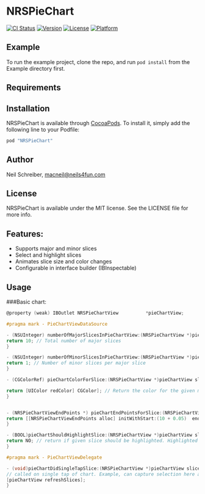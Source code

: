 # NRSPieChart

[![CI Status](http://img.shields.io/travis/neils4fun/NRSPieChart.svg?style=flat)](https://travis-ci.org/neils4fun/NRSPieChart)
[![Version](https://img.shields.io/cocoapods/v/NRSPieChart.svg?style=flat)](http://cocoapods.org/pods/NRSPieChart)
[![License](https://img.shields.io/cocoapods/l/NRSPieChart.svg?style=flat)](http://cocoapods.org/pods/NRSPieChart)
[![Platform](https://img.shields.io/cocoapods/p/NRSPieChart.svg?style=flat)](http://cocoapods.org/pods/NRSPieChart)

## Example

To run the example project, clone the repo, and run `pod install` from the Example directory first.

## Requirements

## Installation

NRSPieChart is available through [CocoaPods](http://cocoapods.org). To install
it, simply add the following line to your Podfile:

```ruby
pod "NRSPieChart"
```

## Author

Neil Schreiber, macneil@neils4fun.com

## License

NRSPieChart is available under the MIT license. See the LICENSE file for more info.

## Features:
- Supports major and minor slices
- Select and highlight slices
- Animates slice size and color changes
- Configurable in interface builder (IBInspectable)

## Usage

###Basic chart:

```objectivec
@property (weak) IBOutlet NRSPieChartView          *pieChartView;

#pragma mark - PieChartViewDataSource

- (NSUInteger) numberOfMajorSlicesInPieChartView:(NRSPieChartView *)pieCharView {
return 10; // Total number of major slices
}

- (NSUInteger) numberOfMinorSlicesInPieChartView:(NRSPieChartView *)pieCharView forMajorSlice:(NSUInteger)majorSlice {
return 1; // Number of minor slices per major slice
}

- (CGColorRef) pieChartColorForSlice:(NRSPieChartView *)pieChartView sliceIndex:(NRSPieChartViewSliceIndex * _Nonnull)sliceIndex {

return [UIColor redColor] CGColor]; // Return the color for the given major.minor slice
}


- (NRSPieChartViewEndPoints *) pieChartEndPointsForSlice:(NRSPieChartView *)pieChartView sliceIndex:(NRSPieChartViewSliceIndex * _Nonnull)sliceIndex {
return [[NRSPieChartViewEndPoints alloc] initWithStart:(10 + 0.05)  end:(30 - 0.05)];j // Return an "End Point", based on 0...100 range. 0 corresponds to 12 o'clock position in chart
}

- (BOOL)pieChartShouldHighlightSlice:(NRSPieChartView *)pieChartView sliceIndex:(NRSPieChartViewSliceIndex *)sliceIndex {
return NO; // return if given slice should be highlighted. Highlighted slices are displayed with extend width
}

#pragma mark - PieChartViewDelegate

- (void)pieChartDidSingleTapSlice:(NRSPieChartView *)pieChartView sliceIndex:(NRSPieChartViewSliceIndex *)sliceIndex {
// called on single tap of chart. Example, can capture selection here and use that highlight the tapped slice. NOTE: remember to refresh pieChart in order to show the highlighted slice.
[pieChartView refreshSlices];
}

```

